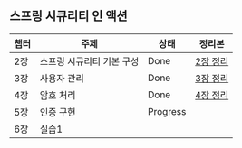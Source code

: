 ## 스프링 시큐리티 인 액션


|챕터|주제|상태|정리본|
|---|---|---|---|
|2장|스프링 시큐리티 기본 구성|Done|[2장 정리](https://www.notion.so/minji-qzzloz/2-2b6a9f2edba146468bfdb0a5c7f1a00b)|
|3장|사용자 관리|Done|[3장 정리](https://www.notion.so/minji-qzzloz/3-a76d3a98872c40ff950de78d1f02a72b)|
|4장|암호 처리|Done|[4장 정리](https://www.notion.so/minji-qzzloz/4-091590a9343741e0bd06024ac3672747)|
|5장|인증 구현|Progress||
|6장|실습1|||

